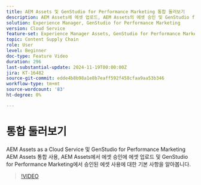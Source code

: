 ```yaml
---
title: AEM Assets 및 GenStudio for Performance Marketing 통합 둘러보기
description: AEM Assets에 에셋 업로드, AEM Assets의 에셋 승인 및 GenStudio for Performance Marketing의 승인된 에셋 사용과 같은 AEM Assets 및 GenStudio for Performance Marketing 통합 사용의 기본 사항에 대해 알아봅니다.
solution: Experience Manager, GenStudio for Performance Marketing
version: Cloud Service
feature-set: Experience Manager Assets, GenStudio for Performance Marketing
topic: Content Supply Chain
role: User
level: Beginner
doc-type: Feature Video
duration: 296
last-substantial-update: 2024-11-19T00:00:00Z
jira: KT-16482
source-git-commit: edde4b8b98a1e8b7eaff592f458cfaa9aa53b346
workflow-type: tm+mt
source-wordcount: '83'
ht-degree: 0%

---
```



# 통합 둘러보기

AEM Assets as a Cloud Service 및 GenStudio for Performance Marketing AEM Assets 통합 사용, AEM Assets에서 에셋 승인에 에셋 업로드 및 GenStudio for Performance Marketing에서 승인된 에셋 사용에 대한 기본 사항을 알아봅니다.

>[!VIDEO](https://video.tv.adobe.com/v/3439264/?learn=on)
